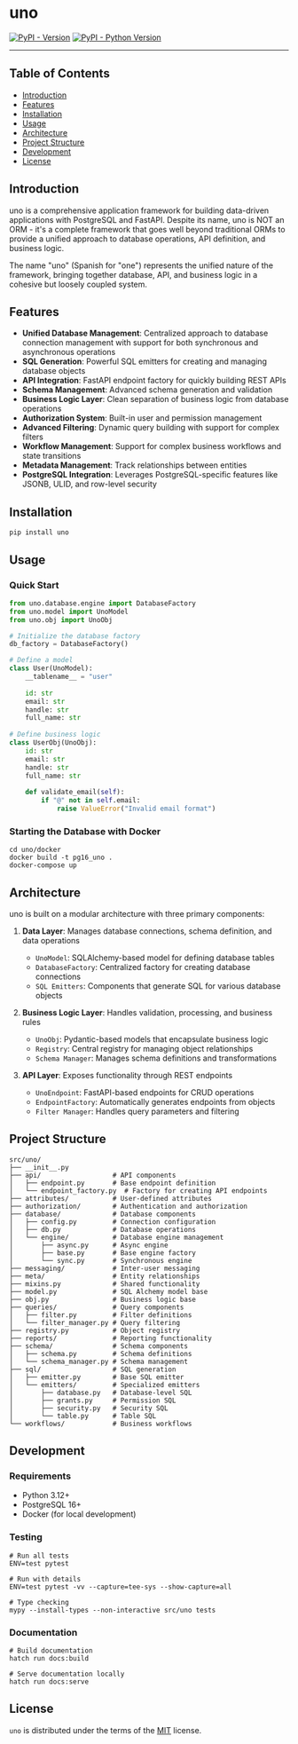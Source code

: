 # uno

[![PyPI - Version](https://img.shields.io/pypi/v/uno.svg)](https://pypi.org/project/uno)
[![PyPI - Python Version](https://img.shields.io/pypi/pyversions/uno.svg)](https://pypi.org/project/uno)

-----

## Table of Contents

- [Introduction](#introduction)
- [Features](#features)
- [Installation](#installation)
- [Usage](#usage)
- [Architecture](#architecture)
- [Project Structure](#project-structure)
- [Development](#development)
- [License](#license)

## Introduction

uno is a comprehensive application framework for building data-driven applications with PostgreSQL and FastAPI. Despite its name, uno is NOT an ORM - it's a complete framework that goes well beyond traditional ORMs to provide a unified approach to database operations, API definition, and business logic.

The name "uno" (Spanish for "one") represents the unified nature of the framework, bringing together database, API, and business logic in a cohesive but loosely coupled system.

## Features

- **Unified Database Management**: Centralized approach to database connection management with support for both synchronous and asynchronous operations
- **SQL Generation**: Powerful SQL emitters for creating and managing database objects
- **API Integration**: FastAPI endpoint factory for quickly building REST APIs
- **Schema Management**: Advanced schema generation and validation
- **Business Logic Layer**: Clean separation of business logic from database operations
- **Authorization System**: Built-in user and permission management
- **Advanced Filtering**: Dynamic query building with support for complex filters
- **Workflow Management**: Support for complex business workflows and state transitions
- **Metadata Management**: Track relationships between entities
- **PostgreSQL Integration**: Leverages PostgreSQL-specific features like JSONB, ULID, and row-level security

## Installation

```console
pip install uno
```

## Usage

### Quick Start

```python
from uno.database.engine import DatabaseFactory
from uno.model import UnoModel
from uno.obj import UnoObj

# Initialize the database factory
db_factory = DatabaseFactory()

# Define a model
class User(UnoModel):
    __tablename__ = "user"
    
    id: str
    email: str
    handle: str
    full_name: str
    
# Define business logic
class UserObj(UnoObj):
    id: str
    email: str
    handle: str
    full_name: str
    
    def validate_email(self):
        if "@" not in self.email:
            raise ValueError("Invalid email format")
```

### Starting the Database with Docker

```console
cd uno/docker
docker build -t pg16_uno .
docker-compose up
```

## Architecture

uno is built on a modular architecture with three primary components:

1. **Data Layer**: Manages database connections, schema definition, and data operations
   - `UnoModel`: SQLAlchemy-based model for defining database tables
   - `DatabaseFactory`: Centralized factory for creating database connections
   - `SQL Emitters`: Components that generate SQL for various database objects

2. **Business Logic Layer**: Handles validation, processing, and business rules
   - `UnoObj`: Pydantic-based models that encapsulate business logic
   - `Registry`: Central registry for managing object relationships
   - `Schema Manager`: Manages schema definitions and transformations

3. **API Layer**: Exposes functionality through REST endpoints
   - `UnoEndpoint`: FastAPI-based endpoints for CRUD operations
   - `EndpointFactory`: Automatically generates endpoints from objects
   - `Filter Manager`: Handles query parameters and filtering

## Project Structure

```
src/uno/
├── __init__.py
├── api/                  # API components
│   ├── endpoint.py       # Base endpoint definition
│   └── endpoint_factory.py  # Factory for creating API endpoints
├── attributes/           # User-defined attributes 
├── authorization/        # Authentication and authorization
├── database/             # Database components
│   ├── config.py         # Connection configuration
│   ├── db.py             # Database operations
│   └── engine/           # Database engine management
│       ├── async.py      # Async engine
│       ├── base.py       # Base engine factory
│       └── sync.py       # Synchronous engine
├── messaging/            # Inter-user messaging
├── meta/                 # Entity relationships
├── mixins.py             # Shared functionality
├── model.py              # SQL Alchemy model base
├── obj.py                # Business logic base
├── queries/              # Query components
│   ├── filter.py         # Filter definitions
│   └── filter_manager.py # Query filtering
├── registry.py           # Object registry
├── reports/              # Reporting functionality
├── schema/               # Schema components
│   ├── schema.py         # Schema definitions
│   └── schema_manager.py # Schema management
├── sql/                  # SQL generation
│   ├── emitter.py        # Base SQL emitter
│   └── emitters/         # Specialized emitters
│       ├── database.py   # Database-level SQL
│       ├── grants.py     # Permission SQL
│       ├── security.py   # Security SQL
│       └── table.py      # Table SQL
└── workflows/            # Business workflows
```

## Development

### Requirements

- Python 3.12+
- PostgreSQL 16+
- Docker (for local development)

### Testing

```console
# Run all tests
ENV=test pytest

# Run with details
ENV=test pytest -vv --capture=tee-sys --show-capture=all

# Type checking
mypy --install-types --non-interactive src/uno tests
```

### Documentation

```console
# Build documentation
hatch run docs:build

# Serve documentation locally
hatch run docs:serve
```

## License

`uno` is distributed under the terms of the [MIT](https://spdx.org/licenses/MIT.html) license.
